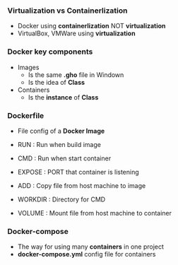 ### Virtualization vs Containerlization

* Docker using **containerlization** NOT **virtualization**
* VirtualBox, VMWare using **virtualization**

### Docker key components

* Images
  * Is the same **.gho** file in Windown
  * Is the idea of **Class**
* Containers
  * Is the **instance** of **Class**
  
### Dockerfile

* File config of a **Docker Image**

* RUN : Run when build image
* CMD : Run when start container
* EXPOSE : PORT that container is listening
* ADD : Copy file from host machine to image
* WORKDIR : Directory for CMD
* VOLUME : Mount file from host machine to container

### Docker-compose

* The way for using many **containers** in one project
* **docker-compose.yml** config file for containers










